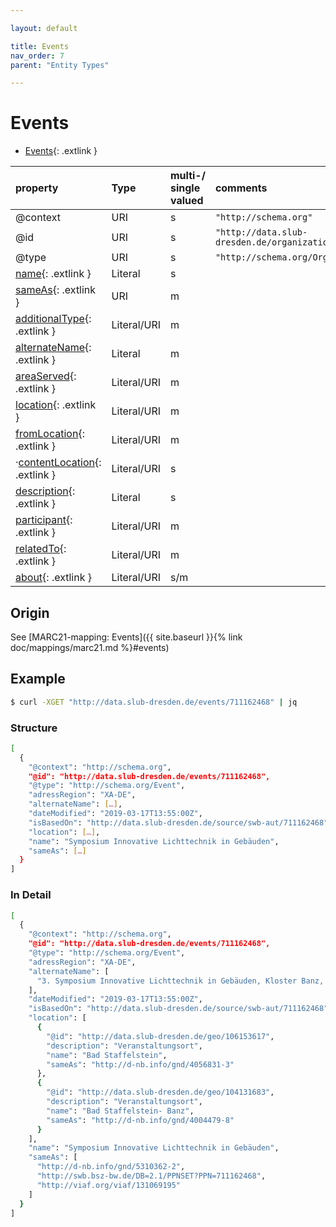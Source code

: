 ```yaml
---

layout: default

title: Events
nav_order: 7
parent: "Entity Types"

---
```


# Events


* [Events](https://schema.org/Events){: .extlink }

| property                                                                 | Type        | multi-/ single valued | comments |
|:-------------------------------------------------------------------------|:------------|:----------------------|:---------|
| @context                                                                 | URI         |  s  | `"http://schema.org"`      |
| @id                                                                      | URI         |  s  | `"http://data.slub-dresden.de/organizations/SWB-ID"` |
| @type                                                                    | URI         |  s  | `"http://schema.org/Organization"` |
| [name](https://schema.org/name){: .extlink }                             | Literal     |  s  | |
| [sameAs](https://schema.org/sameAs){: .extlink }                         | URI         |  m  | |
| [additionalType](https://schema.org/additionalType){: .extlink }         | Literal/URI |  m  | |
| [alternateName](https://schema.org/alternateName){: .extlink }           | Literal     |  m  | |
| [areaServed](https://schema.org/areaServed){: .extlink }                 | Literal/URI |  m  | |
| [location](https://schema.org/location){: .extlink }                     | Literal/URI |  m  | |
| [fromLocation](https://schema.org/fromLocation){: .extlink }             | Literal/URI |  m  | |
| ·[contentLocation](https://schema.org/contentLocation){: .extlink }      | Literal/URI |  s  | |
| [description](https://schema.org/description){: .extlink }               | Literal     |  s  | |
| [participant](https://schema.org/participant){: .extlink }               | Literal/URI |  m  | |
| [relatedTo](https://schema.org/relatedTo){: .extlink }                   | Literal/URI |  m  | |
| [about](https://schema.org/about){: .extlink }                           | Literal/URI | s/m | |


## Origin
  
  See [MARC21-mapping: Events]({{ site.baseurl }}{% link doc/mappings/marc21.md %}#events)

## Example
```sh
$ curl -XGET "http://data.slub-dresden.de/events/711162468" | jq
```
### Structure

```sh
[
  {
    "@context": "http://schema.org",
    "@id": "http://data.slub-dresden.de/events/711162468",
    "@type": "http://schema.org/Event",
    "adressRegion": "XA-DE",
    "alternateName": […],
    "dateModified": "2019-03-17T13:55:00Z",
    "isBasedOn": "http://data.slub-dresden.de/source/swb-aut/711162468",
    "location": […],
    "name": "Symposium Innovative Lichttechnik in Gebäuden",
    "sameAs": […]
  }
]
```
### In Detail  

```sh
[
  {
    "@context": "http://schema.org",
    "@id": "http://data.slub-dresden.de/events/711162468",
    "@type": "http://schema.org/Event",
    "adressRegion": "XA-DE",
    "alternateName": [
      "3. Symposium Innovative Lichttechnik in Gebäuden, Kloster Banz, Staffelstein"
    ],
    "dateModified": "2019-03-17T13:55:00Z",
    "isBasedOn": "http://data.slub-dresden.de/source/swb-aut/711162468",
    "location": [
      {
        "@id": "http://data.slub-dresden.de/geo/106153617",
        "description": "Veranstaltungsort",
        "name": "Bad Staffelstein",
        "sameAs": "http://d-nb.info/gnd/4056831-3"
      },
      {
        "@id": "http://data.slub-dresden.de/geo/104131683",
        "description": "Veranstaltungsort",
        "name": "Bad Staffelstein- Banz",
        "sameAs": "http://d-nb.info/gnd/4004479-8"
      }
    ],
    "name": "Symposium Innovative Lichttechnik in Gebäuden",
    "sameAs": [
      "http://d-nb.info/gnd/5310362-2",
      "http://swb.bsz-bw.de/DB=2.1/PPNSET?PPN=711162468",
      "http://viaf.org/viaf/131069195"
    ]
  }
]
```
